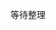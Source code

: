 <!--
 * @Author: your name
 * @Date: 2020-03-19 20:00:16
 * @LastEditTime: 2020-07-05 18:23:13
 * @LastEditors: Please set LastEditors
 * @Description: In User Settings Edit
 * @FilePath: \RW 笔记\浏览器\浏览器渲染\渲染过程.md
 -->

等待整理
